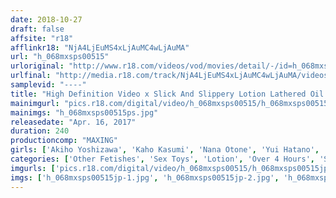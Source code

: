 ```yaml
---
date: 2018-10-27
draft: false
affsite: "r18"
afflinkr18: "NjA4LjEuMS4xLjAuMC4wLjAuMA"
url: "h_068mxsps00515"
urloriginal: "http://www.r18.com/videos/vod/movies/detail/-/id=h_068mxsps00515"
urlfinal: "http://media.r18.com/track/NjA4LjEuMS4xLjAuMC4wLjAuMA/videos/vod/movies/detail/-/id=h_068mxsps00515"
samplevid: "----"
title: "High Definition Video x Slick And Slippery Lotion Lathered Oil Covered Fucking 20 Fucks/4 Hours"
mainimgurl: "pics.r18.com/digital/video/h_068mxsps00515/h_068mxsps00515ps.jpg"
mainimgs: "h_068mxsps00515ps.jpg"
releasedate: "Apr. 16, 2017"
duration: 240
productioncomp: "MAXING"
girls: ['Akiho Yoshizawa', 'Kaho Kasumi', 'Nana Otone', 'Yui Hatano', 'Yuzuka Kinoshita', 'Julie Sakura', 'Kana Yume', 'Yuna Inoue', 'Nono Mizusawa', 'Karin Aizawa']
categories: ['Other Fetishes', 'Sex Toys', 'Lotion', 'Over 4 Hours', 'Special 7 studios SALE']
imgurls: ['pics.r18.com/digital/video/h_068mxsps00515/h_068mxsps00515jp-1.jpg', 'pics.r18.com/digital/video/h_068mxsps00515/h_068mxsps00515jp-2.jpg', 'pics.r18.com/digital/video/h_068mxsps00515/h_068mxsps00515jp-3.jpg', 'pics.r18.com/digital/video/h_068mxsps00515/h_068mxsps00515jp-4.jpg', 'pics.r18.com/digital/video/h_068mxsps00515/h_068mxsps00515jp-5.jpg', 'pics.r18.com/digital/video/h_068mxsps00515/h_068mxsps00515jp-6.jpg', 'pics.r18.com/digital/video/h_068mxsps00515/h_068mxsps00515jp-7.jpg', 'pics.r18.com/digital/video/h_068mxsps00515/h_068mxsps00515jp-8.jpg', 'pics.r18.com/digital/video/h_068mxsps00515/h_068mxsps00515jp-9.jpg', 'pics.r18.com/digital/video/h_068mxsps00515/h_068mxsps00515jp-10.jpg', 'pics.r18.com/digital/video/h_068mxsps00515/h_068mxsps00515jp-11.jpg', 'pics.r18.com/digital/video/h_068mxsps00515/h_068mxsps00515jp-12.jpg', 'pics.r18.com/digital/video/h_068mxsps00515/h_068mxsps00515jp-13.jpg', 'pics.r18.com/digital/video/h_068mxsps00515/h_068mxsps00515jp-14.jpg', 'pics.r18.com/digital/video/h_068mxsps00515/h_068mxsps00515jp-15.jpg', 'pics.r18.com/digital/video/h_068mxsps00515/h_068mxsps00515jp-16.jpg', 'pics.r18.com/digital/video/h_068mxsps00515/h_068mxsps00515jp-17.jpg', 'pics.r18.com/digital/video/h_068mxsps00515/h_068mxsps00515jp-18.jpg', 'pics.r18.com/digital/video/h_068mxsps00515/h_068mxsps00515jp-19.jpg', 'pics.r18.com/digital/video/h_068mxsps00515/h_068mxsps00515jp-20.jpg']
imgs: ['h_068mxsps00515jp-1.jpg', 'h_068mxsps00515jp-2.jpg', 'h_068mxsps00515jp-3.jpg', 'h_068mxsps00515jp-4.jpg', 'h_068mxsps00515jp-5.jpg', 'h_068mxsps00515jp-6.jpg', 'h_068mxsps00515jp-7.jpg', 'h_068mxsps00515jp-8.jpg', 'h_068mxsps00515jp-9.jpg', 'h_068mxsps00515jp-10.jpg', 'h_068mxsps00515jp-11.jpg', 'h_068mxsps00515jp-12.jpg', 'h_068mxsps00515jp-13.jpg', 'h_068mxsps00515jp-14.jpg', 'h_068mxsps00515jp-15.jpg', 'h_068mxsps00515jp-16.jpg', 'h_068mxsps00515jp-17.jpg', 'h_068mxsps00515jp-18.jpg', 'h_068mxsps00515jp-19.jpg', 'h_068mxsps00515jp-20.jpg']
---
```

